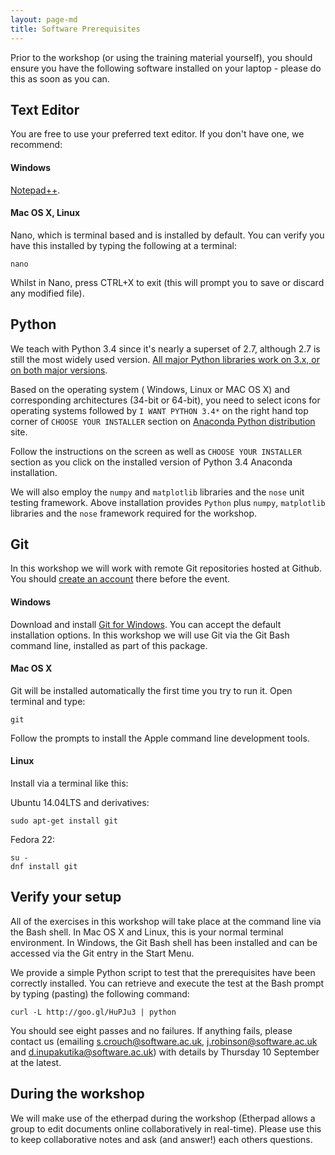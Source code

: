```yaml
---
layout: page-md
title: Software Prerequisites
---
```


Prior to the workshop (or using the training material yourself), you should ensure you have the following software installed on your laptop - please do this as soon as you can.


## Text Editor

You are free to use your preferred text editor. If you don&#39;t have one, we recommend:

#### Windows

[Notepad++](https://notepad-plus-plus.org/download/).

#### Mac OS X, Linux

Nano, which is terminal based and is installed by default. You can verify you have this installed by typing the following at a terminal:</p>

~~~ {.code}
nano
~~~

Whilst in Nano, press CTRL+X to exit (this will prompt you to save or discard any modified file).


## Python

We teach with Python 3.4 since it's nearly a superset of 2.7, although 2.7 is still the most widely used version. [All major Python libraries work on 3.x, or on both major versions](https://python3wos.appspot.com/). 

Based on the operating system ( Windows, Linux or MAC OS X) and corresponding architectures (34-bit or 64-bit), you need to select icons for operating systems followed by `I WANT PYTHON 3.4*` on the right hand top corner of `CHOOSE YOUR INSTALLER` section on [Anaconda Python distribution](http://continuum.io/downloads#34) site.

Follow the instructions on the screen as well as `CHOOSE YOUR INSTALLER` section as you click on the installed version of Python 3.4 Anaconda installation.

We will also employ the `numpy` and `matplotlib` libraries and the `nose` unit testing framework. Above installation provides `Python` plus `numpy`, `matplotlib` libraries and the `nose` framework required for the workshop.


## Git

In this workshop we will work with remote Git repositories hosted at Github. You should [create an account](https://github.com/join) there before the event.

#### Windows

Download and install [Git for Windows](http://git-scm.com/download/win). You can accept the default installation options. In this workshop we will use Git via the Git Bash command line, installed as part of this package.

#### Mac OS X

Git will be installed automatically the first time you try to run it.  Open  terminal and type:

~~~ {.code}
git
~~~

Follow the prompts to install the Apple command line development tools.

#### Linux

Install via a terminal like this:

Ubuntu 14.04LTS and derivatives:

~~~ {.code}
sudo apt-get install git
~~~

Fedora 22:

~~~ {.code}
su -
dnf install git
~~~

## Verify your setup

All of the exercises in this workshop will take place at the command line via the Bash shell.  In Mac OS X and Linux, this is your normal terminal environment.  In Windows, the Git Bash shell has been installed and can be accessed via the Git entry in the Start Menu.

We provide a simple Python script to test that the prerequisites have been correctly installed. You can retrieve and execute the test at the Bash prompt by typing (pasting) the following command:

~~~ {.code}
curl -L http://goo.gl/HuPJu3 | python
~~~

You should see eight passes and no failures.  If anything fails, please contact us (emailing s.crouch@software.ac.uk, j.robinson@software.ac.uk and d.inupakutika@software.ac.uk) with details by Thursday 10 September at the latest.

## During the workshop

We will make use of the etherpad during the workshop (Etherpad allows a group to edit documents online collaboratively in real-time). Please use this to keep collaborative notes and ask (and answer!) each others questions.